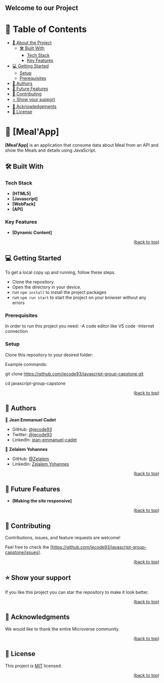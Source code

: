 <a name="readme-top"></a>

  <h2><b>Welcome to our Project</b></h2>

</div>

# 📗 Table of Contents

- [📖 About the Project](#about-project)
  - [🛠 Built With](#built-with)
    - [Tech Stack](#tech-stack)
    - [Key Features](#key-features)
- [💻 Getting Started](#getting-started)
  - [Setup](#setup)
  - [Prerequisites](#prerequisites)
- [👥 Authors](#authors)
- [🔭 Future Features](#future-features)
- [🤝 Contributing](#contributing)
- [⭐️ Show your support](#support)
- [🙏 Acknowledgements](#acknowledgements)
- [📝 License](#license)



# 📖 [Meal'App] <a name="about-project"></a>

**[Meal'App]** is an application that consume data about Meal from an API and show the Meals and details using JavaScript. 

## 🛠 Built With <a name="built-with"></a>

### Tech Stack <a name="tech-stack"></a>
 
- **[HTML5]**
- **[Javascript]**
- **[WebPack]**
- **[API]**



### Key Features <a name="key-features"></a>

- **[Dynamic Content]**

<p align="right">(<a href="#readme-top">back to top</a>)</p>

## 💻 Getting Started <a name="getting-started"></a>

To get a local copy up and running, follow these steps.
- Clone the repository.
- Open the directory in your device.
- run `npm install` to install the project packages
- run `npm run start` to start the project on your browser without any errors

### Prerequisites

In order to run this project you need:
-A code editor like VS code
-Internet connection

### Setup

Clone this repository to your desired folder:

Example commands:

  git clone https://github.com/jecode93/javascript-group-capstone.git
 
  cd javascript-group-capstone

<p align="right">(<a href="#readme-top">back to top</a>)</p>

## 👥 Authors <a name="authors"></a>

👤 **Jean Emmanuel Cadet**

- GitHub: [@jecode93](https://github.com/jecode93)
- Twitter: [@jecode93](https://twitter.com/jecode93)
- LinkedIn: [jean-emmanuel-cadet](https://www.linkedin.com/in/jean-emmanuel-cadet/)

👤 **Zelalem Yohannes**

- GitHub: [@Zelalem](https://github.com/Zel-hub7)
- LinkedIn: [Zelalem Yohannes](https://www.linkedin.com/in/zelalem-yohannes-40356a239/)

<p align="right">(<a href="#readme-top">back to top</a>)</p>

## 🔭 Future Features <a name="future-features"></a>

- **[Making the site responsive]**

<p align="right">(<a href="#readme-top">back to top</a>)</p>


## 🤝 Contributing <a name="contributing"></a>

Contributions, issues, and feature requests are welcome!

Feel free to check the [https://github.com/jecode93/javascript-group-capstone/issues].

<p align="right">(<a href="#readme-top">back to top</a>)</p>


## ⭐️ Show your support <a name="support"></a>

If you like this project you can star the repository to make it look better.

<p align="right">(<a href="#readme-top">back to top</a>)</p>


## 🙏 Acknowledgments <a name="acknowledgements"></a>

We would like to thank the entire Microverse community.


<p align="right">(<a href="#readme-top">back to top</a>)</p>


## 📝 License <a name="license"></a>

This project is [MIT](./LICENSE) licensed.

<p align="right">(<a href="#readme-top">back to top</a>)</p>
